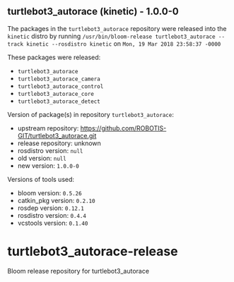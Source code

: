 ## turtlebot3_autorace (kinetic) - 1.0.0-0

The packages in the `turtlebot3_autorace` repository were released into the `kinetic` distro by running `/usr/bin/bloom-release turtlebot3_autorace --track kinetic --rosdistro kinetic` on `Mon, 19 Mar 2018 23:58:37 -0000`

These packages were released:
- `turtlebot3_autorace`
- `turtlebot3_autorace_camera`
- `turtlebot3_autorace_control`
- `turtlebot3_autorace_core`
- `turtlebot3_autorace_detect`

Version of package(s) in repository `turtlebot3_autorace`:

- upstream repository: https://github.com/ROBOTIS-GIT/turtlebot3_autorace.git
- release repository: unknown
- rosdistro version: `null`
- old version: `null`
- new version: `1.0.0-0`

Versions of tools used:

- bloom version: `0.5.26`
- catkin_pkg version: `0.2.10`
- rosdep version: `0.12.1`
- rosdistro version: `0.4.4`
- vcstools version: `0.1.40`


# turtlebot3_autorace-release
Bloom release repository for turtlebot3_autorace
